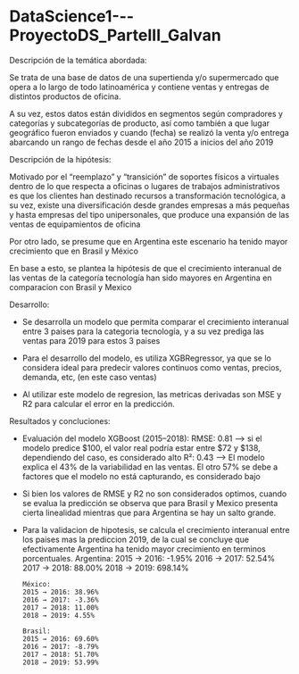 # DataScience1---ProyectoDS_ParteIII_Galvan

Descripción de la temática abordada:

Se trata de una base de datos de una supertienda y/o supermercado que opera a lo largo de todo latinoamérica y contiene ventas y entregas de distintos productos de oficina.

A su vez, estos datos están divididos en segmentos según compradores y categorías y subcategorías de producto, así como también a que lugar geográfico fueron enviados y cuando (fecha) se realizó la venta y/o entrega abarcando un rango de fechas desde el año 2015 a inicios del año 2019

Descripción de la hipótesis:

Motivado por el “reemplazo” y “transición” de soportes físicos a virtuales dentro de lo que respecta a oficinas o lugares de trabajos administrativos es que los clientes han destinado recursos a transformación tecnológica, a su vez, existe una diversificación desde grandes empresas a más pequeñas y hasta empresas del tipo unipersonales, que produce una expansión de las ventas de equipamientos de oficina

Por otro lado, se presume que en Argentina este escenario ha tenido mayor crecimiento que en Brasil y México

En base a esto, se plantea la hipótesis de que el crecimiento interanual de las ventas de la categoría tecnología han sido mayores en Argentina en comparacion con Brasil y Mexico


Desarrollo:

* Se desarrolla un modelo que permita comparar el crecimiento interanual entre 3 paises para la categoria tecnología, y a su vez prediga las ventas para 2019 para estos 3 paises

* Para el desarrollo del modelo, es utiliza XGBRegressor, ya que se lo considera ideal para predecir valores continuos como ventas, precios, demanda, etc, (en este caso ventas)
* Al utilizar este modelo de regresion, las metricas derivadas son MSE y R2 para calcular el error en la predicción.

Resultados y concluciones:

* Evaluación del modelo XGBoost (2015–2018):
    RMSE: 0.81 --> si el modelo predice $100, el valor real podría estar entre $72 y $138, dependiendo del caso, es considerado alto
    R²: 0.43 --> El modelo explica el 43% de la variabilidad en las ventas. El otro 57% se debe a factores que el modelo no está capturando, es considerado bajo

* Si bien los valores de RMSE y R2 no son considerados optimos, cuando se evalua la predicción se observa que para Brasil y Mexico presenta cierta linealidad mientras que para Argentina se hay un salto grande.

* Para la validacion de hipotesis, se calcula el crecimiento interanual entre los paises mas la prediccion 2019, de la cual se concluye que efectivamente Argentina ha tenido mayor crecimiento en terminos porcentuales.
      Argentina:
      2015 → 2016: -1.95%
      2016 → 2017: 52.54%
      2017 → 2018: 88.00%
      2018 → 2019: 698.14%

      México:
      2015 → 2016: 38.96%
      2016 → 2017: -3.36%
      2017 → 2018: 11.00%
      2018 → 2019: 4.55%

      Brasil:
      2015 → 2016: 69.60%
      2016 → 2017: -8.79%
      2017 → 2018: 51.70%
      2018 → 2019: 53.99%

